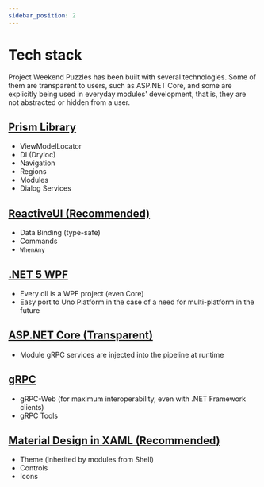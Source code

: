 ```yaml
---
sidebar_position: 2
---
```


# Tech stack

Project Weekend Puzzles has been built with several technologies. Some of them are transparent to users, such as ASP.NET Core, and some are explicitly being used in everyday modules' development, that is, they are not abstracted or hidden from a user.

## [Prism Library](https://prismlibrary.com/)

- ViewModelLocator
- DI (DryIoc)
- Navigation
- Regions
- Modules
- Dialog Services

## [ReactiveUI (Recommended)](https://www.reactiveui.net/)

- Data Binding (type-safe)
- Commands
- `WhenAny`

## [.NET 5 WPF](https://docs.microsoft.com/en-us/dotnet/desktop/wpf/?view=netdesktop-5.0)

- Every dll is a WPF project (even Core)
- Easy port to Uno Platform in the case of a need for multi-platform in the future

## [ASP.NET Core (Transparent)](https://docs.microsoft.com/en-us/aspnet/core/?view=aspnetcore-5.0)

- Module gRPC services are injected into the pipeline at runtime

## [gRPC](https://grpc.io/)

- gRPC-Web (for maximum interoperability, even with .NET Framework clients)
- gRPC Tools

## [Material Design in XAML (Recommended)](http://materialdesigninxaml.net/)

- Theme (inherited by modules from Shell)
- Controls
- Icons
